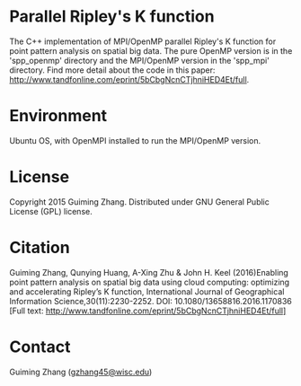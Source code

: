 # Parallel Ripley's K function
The C++ implementation of MPI/OpenMP parallel Ripley's K function for point pattern analysis on spatial big data. The pure OpenMP version is in the 'spp_openmp' directory and the MPI/OpenMP version in the 'spp_mpi' directory. Find more detail about the code in this paper: http://www.tandfonline.com/eprint/5bCbgNcnCTjhniHED4Et/full.

# Environment
Ubuntu OS, with OpenMPI installed to run the MPI/OpenMP version.

# License
Copyright 2015 Guiming Zhang. Distributed under GNU General Public License (GPL) license.

# Citation
Guiming Zhang, Qunying Huang, A-Xing Zhu & John H. Keel (2016)Enabling point pattern analysis on spatial big data using cloud computing: optimizing and accelerating Ripley’s K function, International Journal of Geographical Information Science,30(11):2230-2252. DOI: 10.1080/13658816.2016.1170836 [Full text: http://www.tandfonline.com/eprint/5bCbgNcnCTjhniHED4Et/full]

# Contact
Guiming Zhang (gzhang45@wisc.edu)
